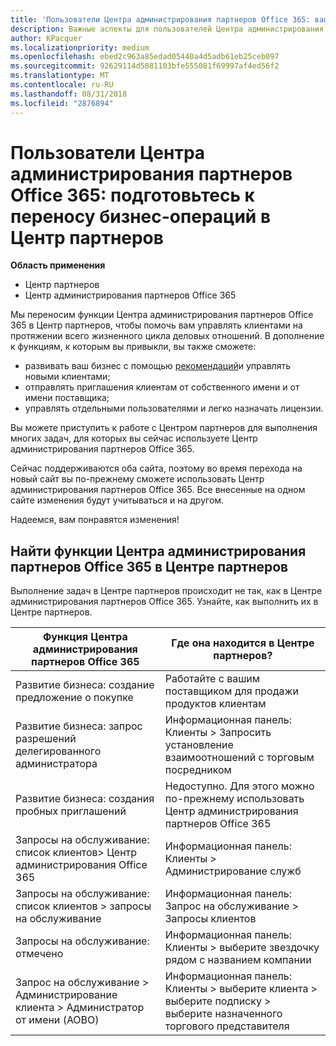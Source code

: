 ```yaml
---
title: 'Пользователи Центра администрирования партнеров Office 365: ваши бизнес-операции переносятся в Центр партнеров | Центр партнеров'
description: Важные аспекты для пользователей Центра администрирования партнеров Office 365 при переходе в Центр партнеров
author: KPacquer
ms.localizationpriority: medium
ms.openlocfilehash: ebed2c963a85edad05440a4d5adb61eb25ceb097
ms.sourcegitcommit: 92629114d5081103bfe555081f69997af4ed56f2
ms.translationtype: MT
ms.contentlocale: ru-RU
ms.lasthandoff: 08/31/2018
ms.locfileid: "2876894"
---
```

# <a name="office-365-partner-admin-center-customers-get-ready-to-move-business-operations-to-partner-center"></a>Пользователи Центра администрирования партнеров Office 365: подготовьтесь к переносу бизнес-операций в Центр партнеров

**Область применения** 

- Центр партнеров
- Центр администрирования партнеров Office 365

Мы переносим функции Центра администрирования партнеров Office 365 в Центр партнеров, чтобы помочь вам управлять клиентами на протяжении всего жизненного цикла деловых отношений. В дополнение к функциям, к которым вы привыкли, вы также сможете: 

*  развивать ваш бизнес с помощью [рекомендаций](referrals.md)и управлять новыми клиентами;
*  отправлять приглашения клиентам от собственного имени и от имени поставщика;
*  управлять отдельными пользователями и легко назначать лицензии.

Вы можете приступить к работе с Центром партнеров для выполнения многих задач, для которых вы сейчас используете Центр администрирования партнеров Office 365. 

Сейчас поддерживаются оба сайта, поэтому во время перехода на новый сайт вы по-прежнему сможете использовать Центр администрирования партнеров Office 365. Все внесенные на одном сайте изменения будут учитываться и на другом.

Надеемся, вам понравятся изменения!

## <a name="find-office-365-partner-admin-center-features-in-partner-center"></a>Найти функции Центра администрирования партнеров Office 365 в Центре партнеров

Выполнение задач в Центре партнеров происходит не так, как в Центре администрирования партнеров Office 365. Узнайте, как выполнить их в Центре партнеров.

| Функция Центра администрирования партнеров Office 365                       | Где она находится в Центре партнеров? | 
|   -----------------------------------------------  | -------------- |
| Развитие бизнеса: создание предложение о покупке | Работайте с вашим поставщиком для продажи продуктов клиентам |
| Развитие бизнеса: запрос разрешений делегированного администратора | Информационная панель: Клиенты > Запросить установление взаимоотношений с торговым посредником |
| Развитие бизнеса: создания пробных приглашений | Недоступно. Для этого можно по-прежнему использовать Центр администрирования партнеров Office 365 |
| Запросы на обслуживание: список клиентов> Центр администрирования Office 365 | Информационная панель: Клиенты > Администрирование служб |
| Запросы на обслуживание: список клиентов > запросы на обслуживание | Информационная панель: Запрос на обслуживание > Запросы клиентов |
| Запросы на обслуживание: отмечено | Информационная панель: Клиенты > выберите звездочку рядом с названием компании |
| Запрос на обслуживание > Администрирование клиента > Администратор от имени (AOBO) | Информационная панель: Клиенты > выберите клиента > выберите подписку > выберите назначенного торгового представителя |

